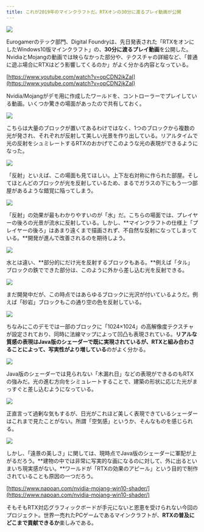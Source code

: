 ```yaml
---
title: これが2019年のマインクラフトだ。RTXオンの30分に渡るプレイ動画が公開
---
```


![](https://cdn-ak.f.st-hatena.com/images/fotolife/s/sasigume/20210208/20210208120840.jpg)

Eurogamerのテック部門、Digital Foundryは、先日発表された「RTXをオンにしたWindows10版マインクラフト」の、**30分に渡るプレイ動画**を公開した。NvidiaとMojangの動画では映らなかった部分や、テクスチャの詳細など、「普通に遊ぶ場合にRTXはどう影響してくるのか」がよく分かる内容となっている。

[https://www.youtube.com/watch?v=opCDN2jkZaI](https://www.youtube.com/watch?v=opCDN2jkZaI)

Nvidia/Mojangがデモ用に作成したワールドを、コントローラーでプレイしている動画。いくつか驚きの場面があったので共有しておく。

![](https://cdn-ak.f.st-hatena.com/images/fotolife/s/sasigume/20210208/20210208120811.jpg)

こちらは大量のブロックが置いてあるわけではなく、1つのブロックから複数の光が発され、それぞれが反射して美しい光景を作り出している。リアルタイムで光の反射をシュミレートするRTXのおかげでこのような光の表現ができるようになった。

![](https://cdn-ak.f.st-hatena.com/images/fotolife/s/sasigume/20210208/20210208120820.jpg)

「反射」といえば、この場面も見てほしい。上下左右対称に作られた部屋。そしてほとんどのブロックが光を反射しているため、まるでガラスの下にもう一つ部屋があるような錯覚に陥ってしまう。

![](https://cdn-ak.f.st-hatena.com/images/fotolife/s/sasigume/20210208/20210208120828.jpg)

「反射」の効果が最もわかりやすいのが「水」だ。こちらの場面では、プレイヤーの後ろの光景が流水に反射している。しかし、**マインクラフトの仕様上「プレイヤーの後ろ」はあまり遠くまで描画されず、不自然な反射になってしまっている。**開発が進んで改善されるのを期待しよう。

![](https://cdn-ak.f.st-hatena.com/images/fotolife/s/sasigume/20210208/20210208120824.jpg)

水とは違い、**部分的にだけ光を反射するブロックもある。**例えば「タル」ブロックの鉄でできた部分は、このように外から差し込む光を反射できる。

![](https://cdn-ak.f.st-hatena.com/images/fotolife/s/sasigume/20210208/20210208120840.jpg)

まだ開発中だが、この時点ではあらゆるブロックに光沢が付いているようだ。例えば「砂岩」ブロックもこの通り空の色を反射している。

![](https://cdn-ak.f.st-hatena.com/images/fotolife/s/sasigume/20210208/20210208120817.jpg)

ちなみにこのデモでは一部のブロックに「1024×1024」の高解像度テクスチャが設定されており、同時に法線マップによって凹凸も表現されている。**リアルな質感の表現はJava版のシェーダーで既に実現されているが、RTXと組み合わさることによって、写実性がより増している**のがよく分かる。

![](https://cdn-ak.f.st-hatena.com/images/fotolife/s/sasigume/20210208/20210208120836.jpg)

Java版のシェーダーでは見られない「木漏れ日」などの表現ができるのもRTXの強みだ。光の進む方向をシミュレートすることで、建築の形状に応じた光がまっすぐと差し込むようになっている。

![](https://cdn-ak.f.st-hatena.com/images/fotolife/s/sasigume/20210208/20210208120844.jpg)

正直言って過剰な気もするが、日光がこれほど美しく表現できているシェーダーはこれまで見たことがない。所謂「空気感」というか、そんなものを感じられる。

![](https://cdn-ak.f.st-hatena.com/images/fotolife/s/sasigume/20210208/20210208120847.jpg)

しかし、「遠景の美しさ」に関しては、現時点でJava版のシェーダーに軍配が上がるだろう。**建物の中では非常に写実的な画になるのに対して、外に出るといまいち現実感がない。**ワールドが「RTXの効果のアピール」という目的で制作されていることも原因の一つだろう。

[https://www.napoan.com/nvidia-mojang-win10-shader/](https://www.napoan.com/nvidia-mojang-win10-shader/)

そもそもRTX対応グラフィックボードが手元にないと恩恵を受けられない今回のプロジェクト。世界一売れたPCゲームであるマインクラフトが、**RTXの普及にどこまで貢献できるか**楽しみである。
